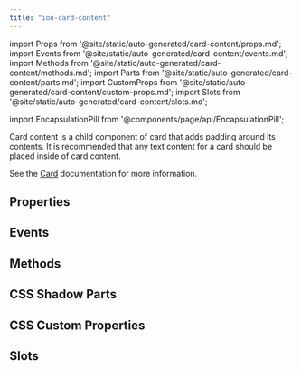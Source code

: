 ```yaml
---
title: "ion-card-content"
---
```

import Props from '@site/static/auto-generated/card-content/props.md';
import Events from '@site/static/auto-generated/card-content/events.md';
import Methods from '@site/static/auto-generated/card-content/methods.md';
import Parts from '@site/static/auto-generated/card-content/parts.md';
import CustomProps from '@site/static/auto-generated/card-content/custom-props.md';
import Slots from '@site/static/auto-generated/card-content/slots.md';

import EncapsulationPill from '@components/page/api/EncapsulationPill';


Card content is a child component of card that adds padding around its contents. It is recommended that any text content for a card should be placed inside of card content.

See the [Card](./card) documentation for more information.


## Properties
<Props />

## Events
<Events />

## Methods
<Methods />

## CSS Shadow Parts
<Parts />

## CSS Custom Properties
<CustomProps />

## Slots
<Slots />

